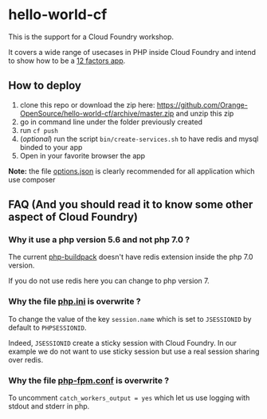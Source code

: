 # hello-world-cf

This is the support for a Cloud Foundry workshop.

It covers a wide range of usecases in PHP inside Cloud Foundry and intend to show how to be a [12 factors app](https://12factor.net).

## How to deploy

1. clone this repo or download the zip here: https://github.com/Orange-OpenSource/hello-world-cf/archive/master.zip and unzip this zip
2. go in command line under the folder previously created
3. run `cf push`
4. (*optional*) run the script `bin/create-services.sh` to have redis and mysql binded to your app
5. Open in your favorite browser the app

**Note:** the file [options.json](/.bp-config/options.json) is clearly recommended for all application which use composer

## FAQ (And you should read it to know some other aspect of Cloud Foundry)

### Why it use a php version 5.6 and not php 7.0 ?

The current [php-buildpack](https://github.com/cloudfoundry/php-buildpack/releases/tag/v4.3.18) doesn't have redis extension inside the php 7.0 version.

If you do not use redis here you can change to php version 7.

### Why the file [php.ini](/.bp-config/php/php.ini) is overwrite ?

To change the value of the key `session.name` which is set to `JSESSIONID` by default to `PHPSESSIONID`.

Indeed, `JSESSIONID` create a sticky session with Cloud Foundry. In our example we do not want to use sticky session but use a real session sharing over redis.

### Why the file [php-fpm.conf](/.bp-config/php/php-fpm.conf) is overwrite ?

To uncomment `catch_workers_output = yes` which let us use logging with stdout and stderr in php.